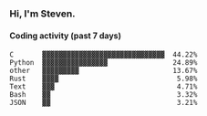 ### Hi, I'm Steven.

#### Coding activity (past 7 days)
```
C       ▓▓▓▓▓▓▓▓▓▓▓▓▓▓▓▓▓▓▓▓▓▓▓▓▓▓▓▓▓▓  44.22%
Python  ▓▓▓▓▓▓▓▓▓▓▓▓▓▓▓▓                24.89%
other   ▓▓▓▓▓▓▓▓▓                       13.67%
Rust    ▓▓▓▓                             5.98%
Text    ▓▓▓                              4.71%
Bash    ▓▓                               3.32%
JSON    ▓▓                               3.21%
```
